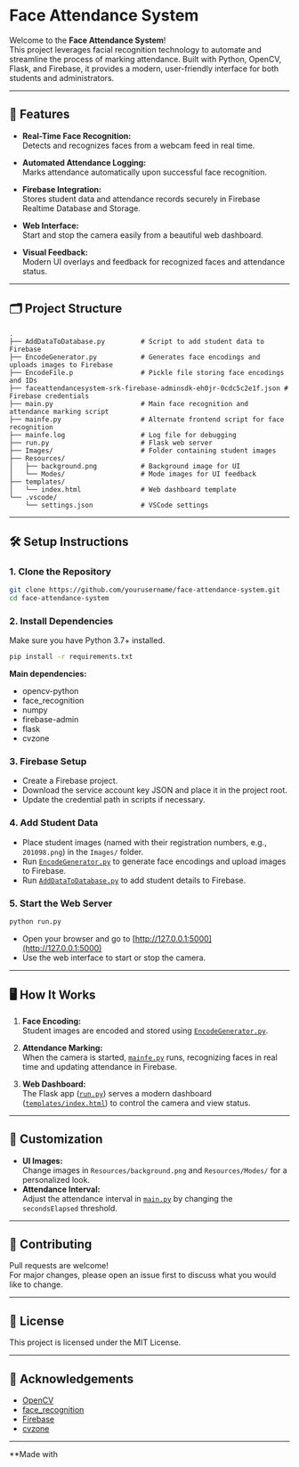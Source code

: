 # Face Attendance System

Welcome to the **Face Attendance System**!  
This project leverages facial recognition technology to automate and streamline the process of marking attendance. Built with Python, OpenCV, Flask, and Firebase, it provides a modern, user-friendly interface for both students and administrators.

---

## 🚀 Features

- **Real-Time Face Recognition:**  
  Detects and recognizes faces from a webcam feed in real time.

- **Automated Attendance Logging:**  
  Marks attendance automatically upon successful face recognition.

- **Firebase Integration:**  
  Stores student data and attendance records securely in Firebase Realtime Database and Storage.

- **Web Interface:**  
  Start and stop the camera easily from a beautiful web dashboard.

- **Visual Feedback:**  
  Modern UI overlays and feedback for recognized faces and attendance status.

---

## 🗂️ Project Structure

```
.
├── AddDataToDatabase.py         # Script to add student data to Firebase
├── EncodeGenerator.py           # Generates face encodings and uploads images to Firebase
├── EncodeFile.p                 # Pickle file storing face encodings and IDs
├── faceattendancesystem-srk-firebase-adminsdk-eh0jr-0cdc5c2e1f.json # Firebase credentials
├── main.py                      # Main face recognition and attendance marking script
├── mainfe.py                    # Alternate frontend script for face recognition
├── mainfe.log                   # Log file for debugging
├── run.py                       # Flask web server
├── Images/                      # Folder containing student images
├── Resources/
│   ├── background.png           # Background image for UI
│   └── Modes/                   # Mode images for UI feedback
├── templates/
│   └── index.html               # Web dashboard template
└── .vscode/
    └── settings.json            # VSCode settings
```

---

## 🛠️ Setup Instructions

### 1. Clone the Repository

```sh
git clone https://github.com/yourusername/face-attendance-system.git
cd face-attendance-system
```

### 2. Install Dependencies

Make sure you have Python 3.7+ installed.

```sh
pip install -r requirements.txt
```

**Main dependencies:**
- opencv-python
- face_recognition
- numpy
- firebase-admin
- flask
- cvzone

### 3. Firebase Setup

- Create a Firebase project.
- Download the service account key JSON and place it in the project root.
- Update the credential path in scripts if necessary.

### 4. Add Student Data

- Place student images (named with their registration numbers, e.g., `201098.png`) in the `Images/` folder.
- Run [`EncodeGenerator.py`](EncodeGenerator.py) to generate face encodings and upload images to Firebase.
- Run [`AddDataToDatabase.py`](AddDataToDatabase.py) to add student details to Firebase.

### 5. Start the Web Server

```sh
python run.py
```

- Open your browser and go to [http://127.0.0.1:5000](http://127.0.0.1:5000)
- Use the web interface to start or stop the camera.

---

## 🖥️ How It Works

1. **Face Encoding:**  
   Student images are encoded and stored using [`EncodeGenerator.py`](EncodeGenerator.py).

2. **Attendance Marking:**  
   When the camera is started, [`mainfe.py`](mainfe.py) runs, recognizing faces in real time and updating attendance in Firebase.

3. **Web Dashboard:**  
   The Flask app ([`run.py`](run.py)) serves a modern dashboard ([`templates/index.html`](templates/index.html)) to control the camera and view status.

---

## 📝 Customization

- **UI Images:**  
  Change images in `Resources/background.png` and `Resources/Modes/` for a personalized look.
- **Attendance Interval:**  
  Adjust the attendance interval in [`main.py`](main.py) by changing the `secondsElapsed` threshold.

---

## 🤝 Contributing

Pull requests are welcome!  
For major changes, please open an issue first to discuss what you would like to change.

---

## 📄 License

This project is licensed under the MIT License.

---

## 🙏 Acknowledgements

- [OpenCV](https://opencv.org/)
- [face_recognition](https://github.com/ageitgey/face_recognition)
- [Firebase](https://firebase.google.com/)
- [cvzone](https://www.cvzone.com/)

---

**Made with
